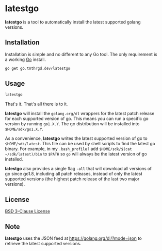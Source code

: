 # latestgo

**latestgo** is a tool to automatically install the latest supported golang
versions.

## Installation

Installation is simple and no different to any Go tool. The only requirement is
a working [Go](https://golang.org/) install.

```bash
go get go.tmthrgd.dev/latestgo
```

## Usage

```bash
latestgo
```

That's it. That's all there is to it.

**latestgo** will install the `golang.org/dl` wrappers for the latest patch
release for each supported version of go. This means you can run a specific go
version by running `go1.X.Y`. The go distribution will be installed into
`$HOME/sdk/go1.X.Y`.

As a convenience, **latestgo** writes the latest supported version of go to
`$HOME/sdk/latest`. This file can be used by shell scripts to find the latest
go binary. For example, in my `.bash_profile` I add
`$HOME/sdk/$(cat ~/sdk/latest)/bin` to `$PATH` so `go` will always be the
latest version of go installed.

**latestgo** also provides a single flag `-all` that will download all versions
of go since go1.8, including all patch releases, instead of only the latest
supported versions (the highest patch release of the last two major versions).

## License

[BSD 3-Clause License](LICENSE)

## Note

**latestgo** uses the JSON feed at <https://golang.org/dl/?mode=json> to
retrieve the latest supported versions.
